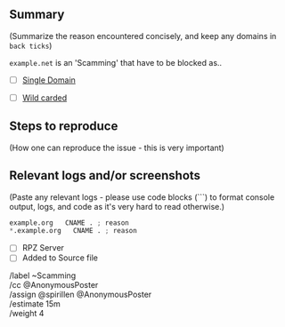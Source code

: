 ## Summary

(Summarize the reason encountered concisely, and keep any domains in 
`back ticks`)

`example.net` is an 'Scamming' that have to be blocked as..

- [ ] [Single Domain](source/scamming/domains.list)
- [ ] [Wild carded](source/scamming/wildcard.list)


## Steps to reproduce

(How one can reproduce the issue - this is very important)



## Relevant logs and/or screenshots

(Paste any relevant logs - please use code blocks (```) to format 
console output, logs, and code as it's very hard to read otherwise.)


```python
example.org   CNAME . ; reason
*.example.org   CNAME . ; reason
```

- [ ] RPZ Server
- [ ] Added to Source file

/label ~Scamming  
/cc @AnonymousPoster  
/assign @spirillen @AnonymousPoster  
/estimate 15m  
/weight 4
